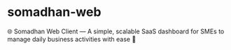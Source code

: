 # somadhan-web
🌐 Somadhan Web Client — A simple, scalable SaaS dashboard for SMEs to manage daily business activities with ease 🚀
